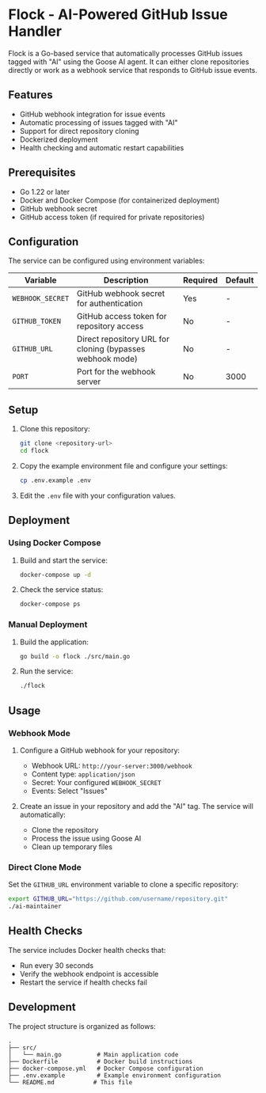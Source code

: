 # Flock - AI-Powered GitHub Issue Handler

Flock is a Go-based service that automatically processes GitHub issues tagged with "AI" using the Goose AI agent. It can either clone repositories directly or work as a webhook service that responds to GitHub issue events.

## Features

- GitHub webhook integration for issue events
- Automatic processing of issues tagged with "AI"
- Support for direct repository cloning
- Dockerized deployment
- Health checking and automatic restart capabilities

## Prerequisites

- Go 1.22 or later
- Docker and Docker Compose (for containerized deployment)
- GitHub webhook secret
- GitHub access token (if required for private repositories)

## Configuration

The service can be configured using environment variables:

| Variable | Description | Required | Default |
|----------|-------------|----------|---------|
| `WEBHOOK_SECRET` | GitHub webhook secret for authentication | Yes | - |
| `GITHUB_TOKEN` | GitHub access token for repository access | No | - |
| `GITHUB_URL` | Direct repository URL for cloning (bypasses webhook mode) | No | - |
| `PORT` | Port for the webhook server | No | 3000 |

## Setup

1. Clone this repository:
   ```bash
   git clone <repository-url>
   cd flock
   ```

2. Copy the example environment file and configure your settings:
   ```bash
   cp .env.example .env
   ```

3. Edit the `.env` file with your configuration values.

## Deployment

### Using Docker Compose

1. Build and start the service:
   ```bash
   docker-compose up -d
   ```

2. Check the service status:
   ```bash
   docker-compose ps
   ```

### Manual Deployment

1. Build the application:
   ```bash
   go build -o flock ./src/main.go
   ```

2. Run the service:
   ```bash
   ./flock
   ```

## Usage

### Webhook Mode

1. Configure a GitHub webhook for your repository:
   - Webhook URL: `http://your-server:3000/webhook`
   - Content type: `application/json`
   - Secret: Your configured `WEBHOOK_SECRET`
   - Events: Select "Issues"

2. Create an issue in your repository and add the "AI" tag.
   The service will automatically:
   - Clone the repository
   - Process the issue using Goose AI
   - Clean up temporary files

### Direct Clone Mode

Set the `GITHUB_URL` environment variable to clone a specific repository:
```bash
export GITHUB_URL="https://github.com/username/repository.git"
./ai-maintainer
```

## Health Checks

The service includes Docker health checks that:
- Run every 30 seconds
- Verify the webhook endpoint is accessible
- Restart the service if health checks fail

## Development

The project structure is organized as follows:
```
.
├── src/
│   └── main.go          # Main application code
├── Dockerfile           # Docker build instructions
├── docker-compose.yml   # Docker Compose configuration
├── .env.example         # Example environment configuration
└── README.md           # This file
```
